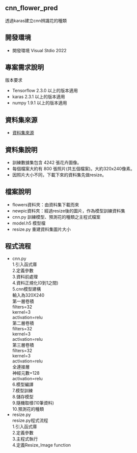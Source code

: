 ## cnn_flower_pred
透過karas建立cnn辨識花的種類
## 開發環境

  * 開發環境 Visual Stdio 2022

## 專案需求說明

版本要求
  * Tensorflow 2.3.0 以上的版本適用
  * karas 2.3.1 以上的版本適用
  * numpy 1.9.1 以上的版本適用
  
## 資料集來源

* [資料集來源](https://www.kaggle.com/alxmamaev/flowers-recognition)

## 資料集說明

  * 訓練數據集包含 4242 張花卉圖像。
  * 每個檔案大約有 800 張照片(共五個檔案)。大約320x240像素。
  * 因照片大小不同，下載下來的資料集先做resize。
  
## 檔案說明

  * flowers資料夾：由資料集下載而來
  * newpic資料夾：經過resize後的圖片，作為模型訓練資料集
  * cnn.py 訓練模型、預測花的種類之主程式檔案
  * model.h5 模型檔
  * resize.py 重建資料集圖片大小

## 程式流程

  * cnn.py  
1.引入函式庫  
2.定義參數  
3.資料前處理  
4.資料正規化(0到1之間)  
5.cnn模型建構  
 輸入為320X240  
 第一層卷積  
 filters=32  
 kernel=3  
 activation=relu  
 第二層卷積  
 filters=32  
 kernel=3  
 activation=relu  
 第三層卷積  
 filters=32  
 kernel=3  
 activation=relu  
 全連接層  
 神經元數=128  
 activation=relu  
6.模型編譯  
7.模型訓練  
8.儲存模型  
9.隨機取樣(10筆資料)  
10.預測花的種類  
  * resize.py  
resize.py程式流程  
1.引入函式庫  
2.定義參數  
3.主程式執行  
4.定義Resize_Image function  
